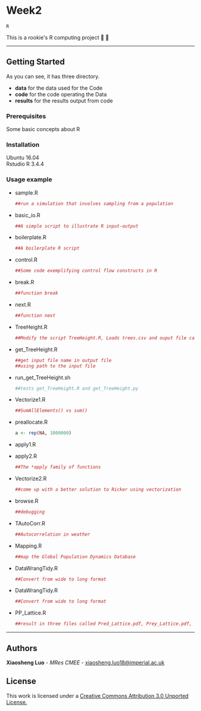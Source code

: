 # Week2
`R`

This is a rookie's R computing project   :ghost:  :ghost:

***

## Getting Started
As you can see, it has three directory.
- **data** for the data used for the Code
- **code** for the code operating the Data
- **results** for the results output from code

### Prerequisites

Some basic concepts about R

### Installation
Ubuntu 16.04  
Rstudio R 3.4.4
### Usage example
- sample.R
    ```R
    ##run a simulation that involves sampling from a population
    ```
- basic_io.R
    ```R
    ##A simple script to illustrate R input-output
    ```

- boilerplate.R
    ```R
    ##A boilerplate R script
    ```

- control.R
    ```R
    ##Some code exemplifying control flow constructs in R 
    ```

- break.R
    ```R
    ##function break
    ```

- next.R
    ```R
    ##function next
    ```

- TreeHeight.R
    ```R
    ##Modify the script TreeHeight.R, Loads trees.csv and ouput file called ##TreeHts.csv in results that contains the calculated tree heights
    ```

- get_TreeHeight.R
    ```R
    ##get input file name in output file
    ##using path to the input file  
    ```

- run_get_TreeHeight.sh
    ```bash
    ##tests get_TreeHeight.R and get_TreeHeight.py
    ```
- Vectorize1.R
    ```R
    ##SumAllElements() vs sum()
    ```

- preallocate.R
    ```R
    a <- rep(NA, 1000000)
    ``` 

- apply1.R
- apply2.R
    ```R
    ##The *apply family of functions
    ```

- Vectorize2.R
    ```R
    ##come up with a better solution to Ricker using vectorization 
    ```

- browse.R
    ```R
    ##debugging 
    ```

- TAutoCorr.R
    ```R
    ##Autocorrelation in weather
    ```

- Mapping.R
    ```R
    ##map the Global Population Dynamics Database
    ```

- DataWrangTidy.R
    ```R
    ##Convert from wide to long format
    ```

- DataWrangTidy.R
    ```R
    ##Convert from wide to long format
    ```

- PP_Lattice.R
    ```R
    ##result in three files called Pred_Lattice.pdf, Prey_Lattice.pdf, and SizeRatio_Lattice.pdf
    ```
___
## Authors

**Xiaosheng Luo** - *MRes CMEE* - [xiaosheng.luo18@imperial.ac.uk](xiaosheng.luo18@imperial.ac.uk)

## License

This work is licensed under a [Creative Commons Attribution 3.0 Unported License.](http://creativecommons.org/licenses/by/3.0/)
